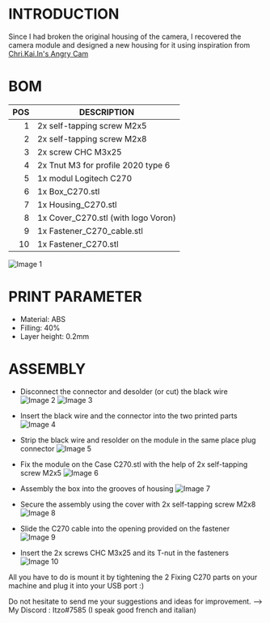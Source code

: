 # INTRODUCTION
Since I had broken the original housing of the camera, I recovered the camera module and designed a new housing for it using inspiration from [Chri.Kai.In's Angry Cam](https://github.com/VoronDesign/VoronUsers/tree/master/printer_mods/chri.kai.in/Angry_CAM_USB)

# BOM
| POS | DESCRIPTION |
|----:|-----------|
|    1| 2x self-tapping screw M2x5|
|    2| 2x self-tapping screw M2x8|
|    3| 2x screw CHC M3x25|
|    4| 2x Tnut M3 for profile 2020 type 6|
|    5| 1x modul Logitech C270|
|    6| 1x Box_C270.stl|
|    7| 1x Housing_C270.stl|
|    8| 1x Cover_C270.stl (with logo Voron)|
|    9| 1x Fastener_C270_cable.stl|
|   10| 1x Fastener_C270.stl|

![Image 1](https://github.com/Itzo1978/Voron-Mods/blob/master/Angrycam%20C270/Images/Image%201.png)

# PRINT PARAMETER
- Material: ABS
- Filling: 40%
- Layer height: 0.2mm

# ASSEMBLY
- Disconnect the connector and desolder (or cut) the black wire
![Image 2](https://github.com/Itzo1978/Voron-Mods/blob/master/Angrycam%20C270/Images/Image%202.png)
![Image 3](https://github.com/Itzo1978/Voron-Mods/blob/master/Angrycam%20C270/Images/Image%203.png)

- Insert the black wire and the connector into the two printed parts
![Image 4](https://github.com/Itzo1978/Voron-Mods/blob/master/Angrycam%20C270/Images/Image%204.png)

- Strip the black wire and resolder on the module in the same place plug connector
![Image 5](https://github.com/Itzo1978/Voron-Mods/blob/master/Angrycam%20C270/Images/Image%205.png)

- Fix the module on the Case C270.stl with the help of 2x self-tapping screw M2x5
![Image 6](https://github.com/Itzo1978/Voron-Mods/blob/master/Angrycam%20C270/Images/Image%206.png)
 
- Assembly the box into the grooves of housing
![Image 7](https://github.com/Itzo1978/Voron-Mods/blob/master/Angrycam%20C270/Images/Image%207.png)

- Secure the assembly using the cover with 2x self-tapping screw M2x8
![Image 8](https://github.com/Itzo1978/Voron-Mods/blob/master/Angrycam%20C270/Images/Image%208.png)

- Slide the C270 cable into the opening provided on the fastener
![Image 9](https://github.com/Itzo1978/Voron-Mods/blob/master/Angrycam%20C270/Images/Image%209.png)

- Insert the 2x screws CHC M3x25 and its T-nut in the fasteners
![Image 10](https://github.com/Itzo1978/Voron-Mods/blob/master/Angrycam%20C270/Images/Image%2010.png)

All you have to do is mount it by tightening the 2 Fixing C270 parts on your machine and plug it into your USB port :)

Do not hesitate to send me your suggestions and ideas for improvement.
--> My Discord : Itzo#7585 (I speak good french and italian)
